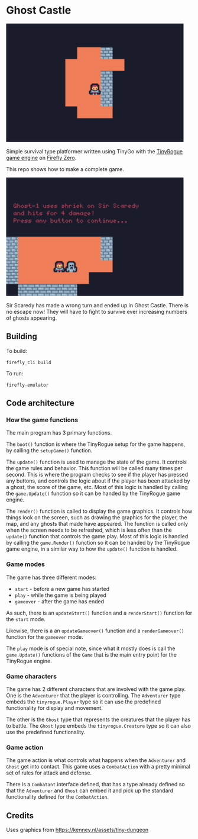 # Ghost Castle

<img src="./images/ghost.png" alt="ghost screenshot" width="480"/>

Simple survival type platformer written using TinyGo with the [TinyRogue game engine](https://github.com/deadprogram/tinyrogue) on [Firefly Zero](https://fireflyzero.com/).

This repo shows how to make a complete game.

<img src="./images/ghost-combat.png" alt="ghost combat screenshot" width="480"/>

Sir Scaredy has made a wrong turn and ended up in Ghost Castle. There is no escape now! They will have to fight to survive ever increasing numbers of ghosts appearing.

## Building

To build:

```shell
firefly_cli build
```

To run:

```
firefly-emulator
```

## Code architecture

### How the game functions

The main program has 3 primary functions.

The `boot()` function is where the TinyRogue setup for the game happens, by calling the `setupGame()` function.

The `update()` function is used to manage the state of the game. It controls the game rules and behavior. This function will be called many times per second. This is where the program checks to see if the player has pressed any buttons, and controls the logic about if the player has been attacked by a ghost, the score of the game, etc. Most of this logic is handled by calling the `game.Update()` function so it can be handed by the TinyRogue game engine.

The `render()` function is called to display the game graphics. It controls how things look on the screen, such as drawing the graphics for the  player, the map, and any ghosts that made have appeared. The function is called only when the screen needs to be refreshed, which is less often than the `update()` function that controls the game play. Most of this logic is handled by calling the `game.Render()` function so it can be handed by the TinyRogue game engine, in a similar way to how the `update()` function is handled.

### Game modes

The game has three different modes:

- `start` - before a new game has started
- `play` - while the game is being played
- `gameover` - after the game has ended

As such, there is an `updateStart()` function and a `renderStart()` function for the `start` mode.

Likewise, there is a  an `updateGameover()` function and a `renderGameover()` function for the `gameover` mode.

The `play` mode is of special note, since what it mostly does is call the `game.Update()` functions of the `Game` that is the main entry point for the TinyRogue engine.

### Game characters

The game has 2 different characters that are involved with the game play. One is the `Adventurer` that the player is controlling. The `Adventurer` type embeds the `tinyrogue.Player` type so it can use the predefined functionality for display and movement.

The other is the `Ghost` type that represents the creatures that the player has to battle. The `Ghost` type embeds the `tinyrogue.Creature` type so it can also use the predefined functionality.

### Game action

The game action is what controls what happens when the `Adventurer` and `Ghost` get into contact. This game uses a `CombatAction` with a pretty minimal set of rules for attack and defense.

There is a `Combatant` interface defined, that has a type already defined so that the `Adventurer` and `Ghost` can embed it and pick up the standard functionality defined for the `CombatAction`.

## Credits

Uses graphics from https://kenney.nl/assets/tiny-dungeon

